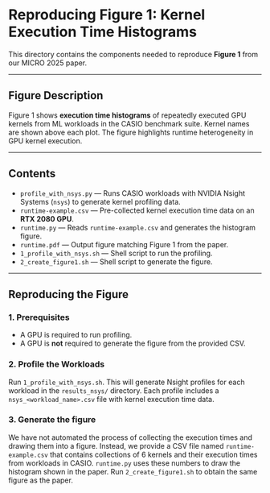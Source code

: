 # Reproducing Figure 1: Kernel Execution Time Histograms

This directory contains the components needed to reproduce **Figure 1** from our MICRO 2025 paper.

---

## Figure Description

Figure 1 shows **execution time histograms** of repeatedly executed GPU kernels from ML workloads in the CASIO benchmark suite. Kernel names are shown above each plot. The figure highlights runtime heterogeneity in GPU kernel execution.

---

## Contents

- `profile_with_nsys.py` — Runs CASIO workloads with NVIDIA Nsight Systems (`nsys`) to generate kernel profiling data.
- `runtime-example.csv` — Pre-collected kernel execution time data on an **RTX 2080 GPU**.
- `runtime.py` — Reads `runtime-example.csv` and generates the histogram figure.
- `runtime.pdf` — Output figure matching Figure 1 from the paper.
- `1_profile_with_nsys.sh` — Shell script to run the profiling.
- `2_create_figure1.sh` — Shell script to generate the figure.

---

## Reproducing the Figure

### 1. Prerequisites

- A GPU is required to run profiling.
- A GPU is **not** required to generate the figure from the provided CSV.

### 2. Profile the Workloads

Run `1_profile_with_nsys.sh`. This will generate Nsight profiles for each workload in the `results_nsys/` directory. Each profile includes a `nsys_<workload_name>.csv` file with kernel execution time data.

### 3. Generate the figure

We have not automated the process of collecting the execution times and drawing them into a figure. Instead, we provide a CSV file named `runtime-example.csv` that contains collections of 6 kernels and their execution times from workloads in CASIO. `runtime.py` uses these numbers to draw the histogram shown in the paper. Run `2_create_figure1.sh` to obtain the same figure as the paper. 


